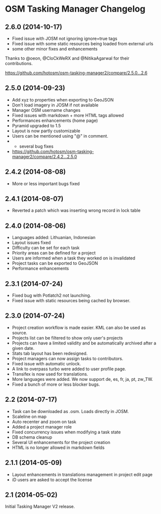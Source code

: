 OSM Tasking Manager Changelog
=============================

## 2.6.0 (2014-10-17)
 
 * Fixed issue with JOSM not ignoring ignore=true tags
 * Fixed issue with some static resources being loaded from external urls
 * some other minor fixes and enhancements
 
 Thanks to @oeon, @CloCkWeRX and @NitikaAgarwal for their contributions.
 
 https://github.com/hotosm/osm-tasking-manager2/compare/2.5.0...2.6

## 2.5.0 (2014-09-23)

 * Add xyz to properties when exporting to GeoJSON
 * Don't load imagery in JOSM if not available
 * Manager OSM username changes
 * Fixed issues with markdown + more HTML tags allowed
 * Performances enhancements (home page)
 * Pyramid upgraded to 1.5
 * Layout is now partly customizable
 * Users can be mentioned using "@" in comment.
 * + several bug fixes
 * https://github.com/hotosm/osm-tasking-manager2/compare/2.4.2...2.5.0

## 2.4.2 (2014-08-08)

 * More or less important bugs fixed

## 2.4.1 (2014-08-07)

 * Reverted a patch which was inserting wrong record in lock table

## 2.4.0 (2014-08-06)

 * Languages added: Lithuanian, Indonesian
 * Layout issues fixed
 * Difficulty can be set for each task
 * Priority areas can be defined for a project
 * Users are informed when a task they worked on is invalidated
 * Project tasks can be exported to GeoJSON
 * Performance enhancements

## 2.3.1 (2014-07-24)

 * Fixed bug with Potlatch2 not launching.
 * Fixed issue with static resources being cached by browser.

## 2.3.0 (2014-07-24)

 * Project creation workflow is made easier. KML can also be used as source.
 * Projects list can be filtered to show only user's projects
 * Projects can have a limited validity and be automatically archived after a
 given date.
 * Stats tab layout has been redesigned.
 * Project managers can now assign tasks to contributors.
 * Fixed issue with automatic unlock.
 * A link to overpass turbo were added to user profile page.
 * Transifex is now used for translations.
 * More languages were added. We now support de, es, fr, ja, pt, zw_TW.
 * Fixed a bunch of more or less blocker bugs.

## 2.2 (2014-07-17)

 * Task can be downloaded as .osm. Loads directly in JOSM.
 * Scaleline on map
 * Auto recenter and zoom on task
 * Added a project manager role
 * Fixed concurrency issues when modifying a task state
 * DB schema cleanup
 * Several UI enhancements for the project creation
 * HTML is no longer allowed in markdown fields

## 2.1.1 (2014-05-09)

* Layout enhancements in translations management in project edit page
* iD users are asked to accept the license

## 2.1 (2014-05-02)

Initial Tasking Manager V2 release.

